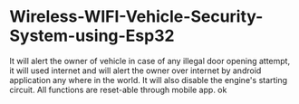# Wireless-WIFI-Vehicle-Security-System-using-Esp32
It will alert the owner of vehicle in case of any illegal door opening attempt, it will used internet and will alert the owner over internet by android application any where in the world. It will also disable the engine's starting circuit. All functions are reset-able through mobile app. ok
